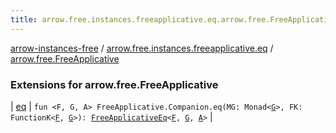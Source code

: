 ```yaml
---
title: arrow.free.instances.freeapplicative.eq.arrow.free.FreeApplicative - arrow-instances-free
---
```


[arrow-instances-free](../../index.html) / [arrow.free.instances.freeapplicative.eq](../index.html) / [arrow.free.FreeApplicative](./index.html)

### Extensions for arrow.free.FreeApplicative

| [eq](eq.html) | `fun <F, G, A> FreeApplicative.Companion.eq(MG: Monad<`[`G`](eq.html#G)`>, FK: FunctionK<`[`F`](eq.html#F)`, `[`G`](eq.html#G)`>): `[`FreeApplicativeEq`](../../arrow.free.instances/-free-applicative-eq/index.html)`<`[`F`](eq.html#F)`, `[`G`](eq.html#G)`, `[`A`](eq.html#A)`>` |

